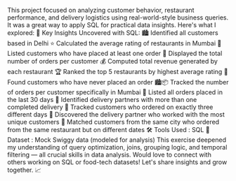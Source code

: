 This project focused on analyzing customer behavior, restaurant performance, and delivery logistics using real-world-style business queries. It was a great way to apply SQL for practical data insights. Here's what I explored:
📌 Key Insights Uncovered with SQL:
🏙️ Identified all customers based in Delhi
⭐ Calculated the average rating of restaurants in Mumbai
🛒 Listed customers who have placed at least one order
🔢 Displayed the total number of orders per customer
💰 Computed total revenue generated by each restaurant
🏆 Ranked the top 5 restaurants by highest average rating
🚫 Found customers who have never placed an order
🏙️📦 Tracked the number of orders per customer specifically in Mumbai
📅 Listed all orders placed in the last 30 days
🚚 Identified delivery partners with more than one completed delivery
📆 Tracked customers who ordered on exactly three different days
🤝 Discovered the delivery partner who worked with the most unique customers
🧩 Matched customers from the same city who ordered from the same restaurant but on different dates
🛠 Tools Used : SQL 
 📂 Dataset : Mock Swiggy data (modeled for analysis)
This exercise deepened my understanding of query optimization, joins, grouping logic, and temporal filtering — all crucial skills in data analysis.
Would love to connect with others working on SQL or food-tech datasets! Let's share insights and grow together. 📈
